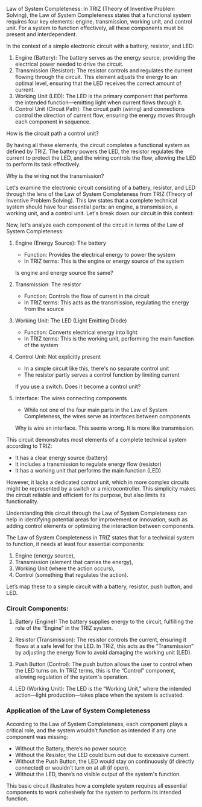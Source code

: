 Law of System Completeness: In TRIZ (Theory of Inventive Problem Solving), the Law of System Completeness states that a functional system requires four key elements: engine, transmission, working unit, and control unit. For a system to function effectively, all these components must be present and interdependent.

In the context of a simple electronic circuit with a battery, resistor, and LED:

1. Engine (Battery): The battery serves as the energy source, providing the electrical power needed to drive the circuit.
2. Transmission (Resistor): The resistor controls and regulates the current flowing through the circuit. This element adjusts the energy to an optimal level, ensuring that the LED receives the correct amount of current.
3. Working Unit (LED): The LED is the primary component that performs the intended function—emitting light when current flows through it.
4. Control Unit (Circuit Path): The circuit path (wiring) and connections control the direction of current flow, ensuring the energy moves through each component in sequence.

How is the circuit path a control unit?

By having all these elements, the circuit completes a functional system as defined by TRIZ. The battery powers the LED, the resistor regulates the current to protect the LED, and the wiring controls the flow, allowing the LED to perform its task effectively.

Why is the wiring not the transmission?

Let's examine the electronic circuit consisting of a battery, resistor, and LED through the lens of the Law of System Completeness from TRIZ (Theory of Inventive Problem Solving). This law states that a complete technical system should have four essential parts: an engine, a transmission, a working unit, and a control unit. Let's break down our circuit in this context:

Now, let's analyze each component of the circuit in terms of the Law of System Completeness:

1. Engine (Energy Source): The battery

   - Function: Provides the electrical energy to power the system
   - In TRIZ terms: This is the engine or energy source of the system

   Is engine and energy source the same?

2. Transmission: The resistor

   - Function: Controls the flow of current in the circuit
   - In TRIZ terms: This acts as the transmission, regulating the energy from the source

3. Working Unit: The LED (Light Emitting Diode)

   - Function: Converts electrical energy into light
   - In TRIZ terms: This is the working unit, performing the main function of the system

4. Control Unit: Not explicitly present

   - In a simple circuit like this, there's no separate control unit
   - The resistor partly serves a control function by limiting current

   If you use a switch. Does it become a control unit?

5. Interface: The wires connecting components

   - While not one of the four main parts in the Law of System Completeness, the wires serve as interfaces between components

   Why is wire an interface. This seems wrong. It is more like transmission.

This circuit demonstrates most elements of a complete technical system according to TRIZ:

- It has a clear energy source (battery)
- It includes a transmission to regulate energy flow (resistor)
- It has a working unit that performs the main function (LED)

However, it lacks a dedicated control unit, which in more complex circuits might be represented by a switch or a microcontroller. This simplicity makes the circuit reliable and efficient for its purpose, but also limits its functionality.

Understanding this circuit through the Law of System Completeness can help in identifying potential areas for improvement or innovation, such as adding control elements or optimizing the interaction between components.

The Law of System Completeness in TRIZ states that for a technical system to function, it needs at least four essential components:

1. Engine (energy source),
2. Transmission (element that carries the energy),
3. Working Unit (where the action occurs),
4. Control (something that regulates the action).

Let’s map these to a simple circuit with a battery, resistor, push button, and LED.

### Circuit Components:

1. Battery (Engine): The battery supplies energy to the circuit, fulfilling the role of the “Engine” in the TRIZ system.

2. Resistor (Transmission): The resistor controls the current, ensuring it flows at a safe level for the LED. In TRIZ, this acts as the “Transmission” by adjusting the energy flow to avoid damaging the working unit (LED).

3. Push Button (Control): The push button allows the user to control when the LED turns on. In TRIZ terms, this is the “Control” component, allowing regulation of the system's operation.

4. LED (Working Unit): The LED is the “Working Unit,” where the intended action—light production—takes place when the system is activated.

### Application of the Law of System Completeness

According to the Law of System Completeness, each component plays a critical role, and the system wouldn’t function as intended if any one component was missing:

- Without the Battery, there’s no power source.
- Without the Resistor, the LED could burn out due to excessive current.
- Without the Push Button, the LED would stay on continuously (if directly connected) or wouldn’t turn on at all (if open).
- Without the LED, there’s no visible output of the system's function.

This basic circuit illustrates how a complete system requires all essential components to work cohesively for the system to perform its intended function.
